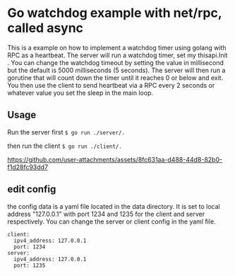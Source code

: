 # Go watchdog example with net/rpc, called async

This is a example on how to implement a watchdog timer using golang with RPC as a heartbeat. The server will run a watchdog timer, set my thisapi.Init . You can change the watchdog timeout by setting the value in millisecond but the default is 5000 milliseconds (5 seconds). The server will then run a gorutine that will count down the timer until it reaches 0 or below and exit. You then use the client to send heartbeat via a RPC every 2 seconds or whatever value you set the sleep in the main loop.

## Usage

Run the server first
` $ go run ./server/. `

then run the client
` $ go run ./client/. `

https://github.com/user-attachments/assets/8fc631aa-d488-44d8-82b0-f1d28fc93dd7

## edit config
the config data is a yaml file located in the data directory. It is set to local address "127.0.0.1" with port 1234 and 1235 for the client and server respectively. You can change the server or client config in the yaml file.

```
client:
  ipv4_address: 127.0.0.1
  port: 1234
server:
  ipv4_address: 127.0.0.1
  port: 1235
```
